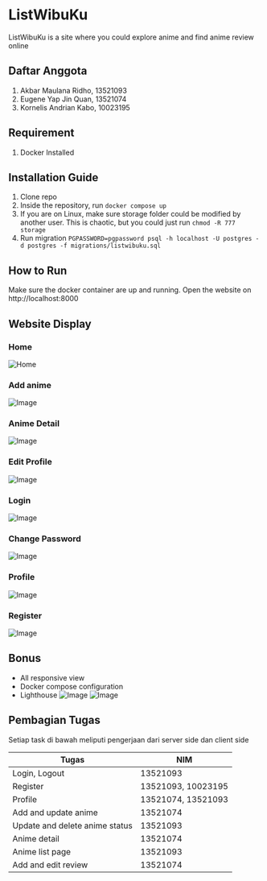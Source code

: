 # ListWibuKu

ListWibuKu is a site where you could explore anime and find anime review online

## Daftar Anggota

1. Akbar Maulana Ridho, 13521093
2. Eugene Yap Jin Quan, 13521074
3. Kornelis Andrian Kabo, 10023195

## Requirement

1. Docker Installed

## Installation Guide

1. Clone repo
2. Inside the repository, run `docker compose up`
3. If you are on Linux, make sure storage folder could be modified by another user. This is chaotic, but you could just
   run `chmod -R 777 storage`
4. Run migration `PGPASSWORD=pgpassword psql -h localhost -U postgres -d postgres -f migrations/listwibuku.sql`

## How to Run

Make sure the docker container are up and running. Open the website on http://localhost:8000

## Website Display

### Home

![Home](readme/home.png)

### Add anime

![Image](readme/add-anime.png)

### Anime Detail

![Image](readme/detail.png)

### Edit Profile

![Image](readme/edit-profile.png)

### Login

![Image](readme/login.png)

### Change Password

![Image](readme/password.png)

### Profile

![Image](readme/profile.png)

### Register

![Image](readme/register.png)

## Bonus

- All responsive view
- Docker compose configuration
- Lighthouse
  ![Image](readme/lighthouse-home.png)
  ![Image](readme/lighthouse-detail.png)

## Pembagian Tugas

Setiap task di bawah meliputi pengerjaan dari server side dan client side

| Tugas                          | NIM                |
|--------------------------------|--------------------|
| Login, Logout                  | 13521093           |
| Register                       | 13521093, 10023195 |
| Profile                        | 13521074, 13521093 |
| Add and update anime           | 13521074           |
| Update and delete anime status | 13521093           |
| Anime detail                   | 13521074           |
| Anime list page                | 13521093           |
| Add and edit review            | 13521074           |